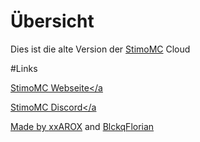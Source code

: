 # Übersicht

Dies ist die alte Version der <a href="http://StimoMC.com">StimoMC</a> Cloud


#Links

<a href="http://StimoMC.com">StimoMC Webseite</a
  
<a href="https://discord.gg/SBp7SEfg3c">StimoMC Discord</a
  

Made by <a href="https://github.com/xxAROX">xxAROX</a> and <a href="https://github.com/BlckqFlorian">BlckqFlorian</a>

